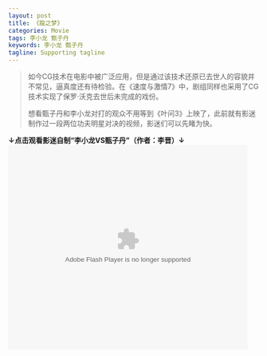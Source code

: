 ```yaml
---
layout: post
title: 《龍之梦》
categories: Movie
tags: 李小龙 甄子丹 
keywords: 李小龙 甄子丹 
tagline: Supporting tagline
---
```


> 如今CG技术在电影中被广泛应用，但是通过该技术还原已去世人的容貌并不常见，逼真度还有待检验。在《速度与激情7》中，剧组同样也采用了CG技术实现了保罗·沃克去世后未完成的戏份。
> 
> 想看甄子丹和李小龙对打的观众不用等到《叶问3》上映了，此前就有影迷制作过一段两位功夫明星对决的视频，影迷们可以先睹为快。
> 

**↓点击观看影迷自制“李小龙VS甄子丹”（作者：李晋）↓**
<object width="480" height="410" autoactive="true" classid="clsid:D27CDB6E-AE6D-11cf-96B8-444553540000" codebase="http://download.macromedia.com/pub/shockwave/cabs/flash/swflash.cab#version=9,0,0,0" ><param name="movie" value="http://static1.mtime.cn/static/flash/outplayer.swf?vid=53344" /><param name="quality" value="high" /><param name="allowFullScreen" value="true" /><param name="menu" value="false" /><param name="wmode" value="transparent" /><param name="allowScriptAccess" value="sameDomain" /><embed wmode="transparent" allowscriptaccess="sameDomain" allowFullScreen="true" play="true" src="http://static1.mtime.cn/static/flash/outplayer.swf?vid=53344" quality="high" pluginspage="http://www.macromedia.com/go/getflashplayer" type="application/x-shockwave-flash" width="480" height="410"/></object>
